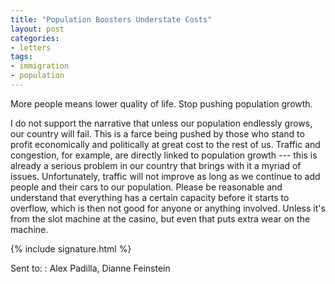 ```yaml
---
title: "Population Boosters Understate Costs"
layout: post
categories:
- letters
tags:
- immigration
- population
---
```


More people means lower quality of life. Stop pushing population growth.

I do not support the narrative that unless our population endlessly grows, our country will fail. This is a farce being pushed by those who stand to profit economically and politically at great cost to the rest of us. Traffic and congestion, for example, are directly linked to population growth --- this is already a serious problem in our country that brings with it a myriad of issues. Unfortunately, traffic will not improve as long as we continue to add people and their cars to our population. Please be reasonable and understand that everything has a certain capacity before it starts to overflow, which is then not good for anyone or anything involved. Unless it's from the slot machine at the casino, but even that puts extra wear on the machine.

{% include signature.html %}

Sent to:
: Alex Padilla, Dianne Feinstein
